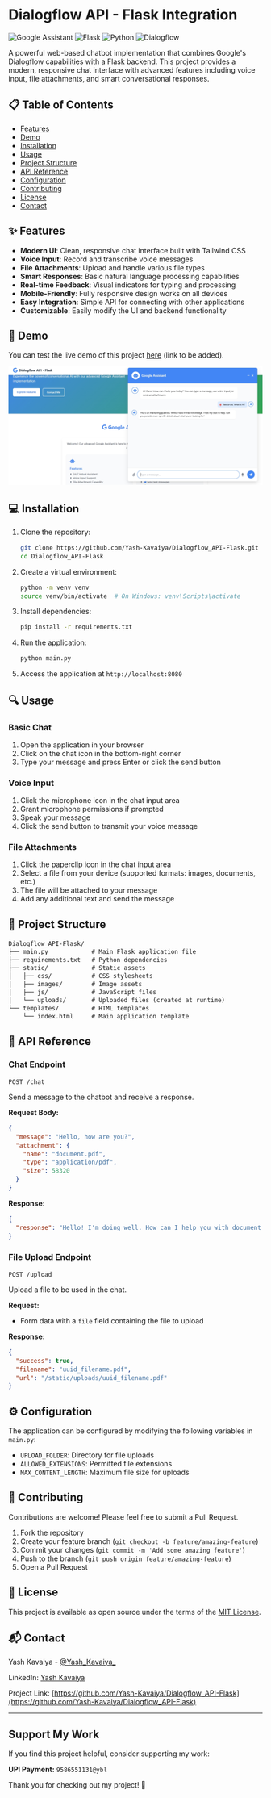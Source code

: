 # Dialogflow API - Flask Integration

![Google Assistant](https://img.shields.io/badge/Google-Assistant-4285F4?style=for-the-badge&logo=google&logoColor=white)
![Flask](https://img.shields.io/badge/Flask-3.0.3-000000?style=for-the-badge&logo=flask&logoColor=white)
![Python](https://img.shields.io/badge/Python-3.x-3776AB?style=for-the-badge&logo=python&logoColor=white)
![Dialogflow](https://img.shields.io/badge/Dialogflow-API-FF9800?style=for-the-badge&logo=dialogflow&logoColor=white)

A powerful web-based chatbot implementation that combines Google's Dialogflow capabilities with a Flask backend. This project provides a modern, responsive chat interface with advanced features including voice input, file attachments, and smart conversational responses.

## 📋 Table of Contents

- [Features](#features)
- [Demo](#demo)
- [Installation](#installation)
- [Usage](#usage)
- [Project Structure](#project-structure)
- [API Reference](#api-reference)
- [Configuration](#configuration)
- [Contributing](#contributing)
- [License](#license)
- [Contact](#contact)

## ✨ Features

- **Modern UI**: Clean, responsive chat interface built with Tailwind CSS
- **Voice Input**: Record and transcribe voice messages
- **File Attachments**: Upload and handle various file types
- **Smart Responses**: Basic natural language processing capabilities
- **Real-time Feedback**: Visual indicators for typing and processing
- **Mobile-Friendly**: Fully responsive design works on all devices
- **Easy Integration**: Simple API for connecting with other applications
- **Customizable**: Easily modify the UI and backend functionality

## 🚀 Demo

You can test the live demo of this project [here](#) (link to be added).

![Demo Screenshot](https://github.com/Yash-Kavaiya/Dialogflow_API-Flask/blob/main/Images/website.png)

## 💻 Installation

1. Clone the repository:
   ```bash
   git clone https://github.com/Yash-Kavaiya/Dialogflow_API-Flask.git
   cd Dialogflow_API-Flask
   ```

2. Create a virtual environment:
   ```bash
   python -m venv venv
   source venv/bin/activate  # On Windows: venv\Scripts\activate
   ```

3. Install dependencies:
   ```bash
   pip install -r requirements.txt
   ```

4. Run the application:
   ```bash
   python main.py
   ```

5. Access the application at `http://localhost:8080`

## 🔍 Usage

### Basic Chat

1. Open the application in your browser
2. Click on the chat icon in the bottom-right corner
3. Type your message and press Enter or click the send button

### Voice Input

1. Click the microphone icon in the chat input area
2. Grant microphone permissions if prompted
3. Speak your message
4. Click the send button to transmit your voice message

### File Attachments

1. Click the paperclip icon in the chat input area
2. Select a file from your device (supported formats: images, documents, etc.)
3. The file will be attached to your message
4. Add any additional text and send the message

## 📁 Project Structure

```
Dialogflow_API-Flask/
├── main.py            # Main Flask application file
├── requirements.txt   # Python dependencies
├── static/            # Static assets
│   ├── css/           # CSS stylesheets
│   ├── images/        # Image assets
│   ├── js/            # JavaScript files
│   └── uploads/       # Uploaded files (created at runtime)
└── templates/         # HTML templates
    └── index.html     # Main application template
```

## 📡 API Reference

### Chat Endpoint

```
POST /chat
```

Send a message to the chatbot and receive a response.

**Request Body:**
```json
{
  "message": "Hello, how are you?",
  "attachment": {
    "name": "document.pdf",
    "type": "application/pdf",
    "size": 58320
  }
}
```

**Response:**
```json
{
  "response": "Hello! I'm doing well. How can I help you with document.pdf?"
}
```

### File Upload Endpoint

```
POST /upload
```

Upload a file to be used in the chat.

**Request:**
- Form data with a `file` field containing the file to upload

**Response:**
```json
{
  "success": true,
  "filename": "uuid_filename.pdf",
  "url": "/static/uploads/uuid_filename.pdf"
}
```

## ⚙️ Configuration

The application can be configured by modifying the following variables in `main.py`:

- `UPLOAD_FOLDER`: Directory for file uploads
- `ALLOWED_EXTENSIONS`: Permitted file extensions
- `MAX_CONTENT_LENGTH`: Maximum file size for uploads

## 🤝 Contributing

Contributions are welcome! Please feel free to submit a Pull Request.

1. Fork the repository
2. Create your feature branch (`git checkout -b feature/amazing-feature`)
3. Commit your changes (`git commit -m 'Add some amazing feature'`)
4. Push to the branch (`git push origin feature/amazing-feature`)
5. Open a Pull Request

## 📄 License

This project is available as open source under the terms of the [MIT License](LICENSE).

## 📬 Contact

Yash Kavaiya - [@Yash_Kavaiya_](https://twitter.com/Yash_Kavaiya_)

LinkedIn: [Yash Kavaiya](https://www.linkedin.com/in/yashkavaiya/)

Project Link: [https://github.com/Yash-Kavaiya/Dialogflow_API-Flask](https://github.com/Yash-Kavaiya/Dialogflow_API-Flask)

---

## Support My Work

If you find this project helpful, consider supporting my work:

**UPI Payment:** `9586551131@ybl`

Thank you for checking out my project! 🙏
